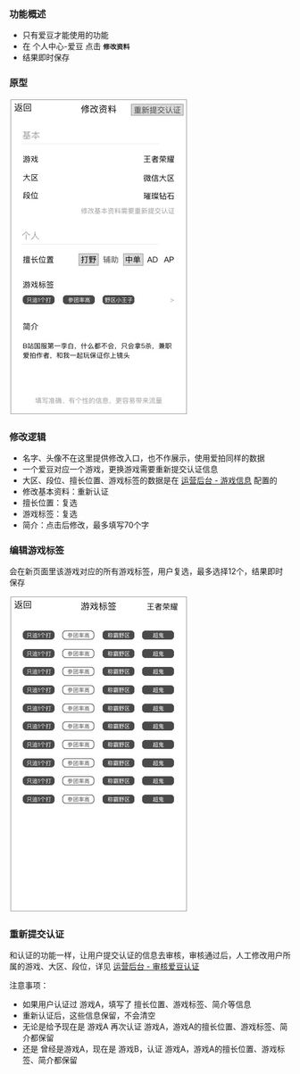 ### 功能概述
* 只有爱豆才能使用的功能
* 在 个人中心-爱豆 点击 **`修改资料`**
* 结果即时保存

### 原型
![](img/个人中心-爱豆-修改资料.jpg)

### 修改逻辑
* 名字、头像不在这里提供修改入口，也不作展示，使用爱拍同样的数据
* 一个爱豆对应一个游戏，更换游戏需要重新提交认证信息
* 大区、段位、擅长位置、游戏标签的数据是在 [运营后台 - 游戏信息](console-gameinfo.md) 配置的
* 修改基本资料：重新认证
* 擅长位置：复选
* 游戏标签：复选
* 简介：点击后修改，最多填写70个字

### 编辑游戏标签
会在新页面里该游戏对应的所有游戏标签，用户复选，最多选择12个，结果即时保存

![](img/个人中心-爱豆-修改资料-编辑游戏标签.jpg)

### 重新提交认证
和认证的功能一样，让用户提交认证的信息去审核，审核通过后，人工修改用户所属的游戏、大区、段位，详见 [运营后台 - 审核爱豆认证](console-verify.md)

注意事项：

* 如果用户认证过 游戏A，填写了 擅长位置、游戏标签、简介等信息
* 重新认证后，这些信息保留，不会清空
* 无论是给予现在是 游戏A 再次认证 游戏A，游戏A的擅长位置、游戏标签、简介都保留
* 还是 曾经是游戏A，现在是 游戏B，认证 游戏A，游戏A的擅长位置、游戏标签、简介都保留